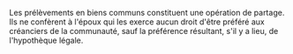   
 Les prélèvements en biens communs constituent une opération de partage. Ils ne confèrent à l'époux qui les exerce aucun droit d'être préféré aux créanciers de la communauté, sauf la préférence résultant, s'il y a lieu, de l'hypothèque légale.  

  
